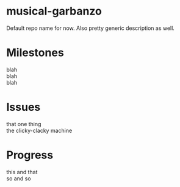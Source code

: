 # musical-garbanzo
Default repo name for now. Also pretty generic description as well. 

# Milestones
blah<br/>
blah<br/>
blah<br/>

# Issues
that one thing<br/>
the clicky-clacky machine<br/>

# Progress
this and that<br/>
so and so<br/>
